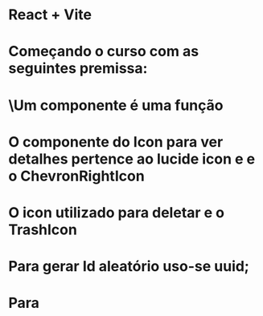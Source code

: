 # React + Vite

# Começando o curso com as seguintes premissa:

# \Um componente é uma função

# O componente do Icon para ver detalhes pertence ao lucide icon e e o ChevronRightIcon

# O icon utilizado para deletar e o TrashIcon

# Para gerar Id aleatório uso-se uuid;

# Para
